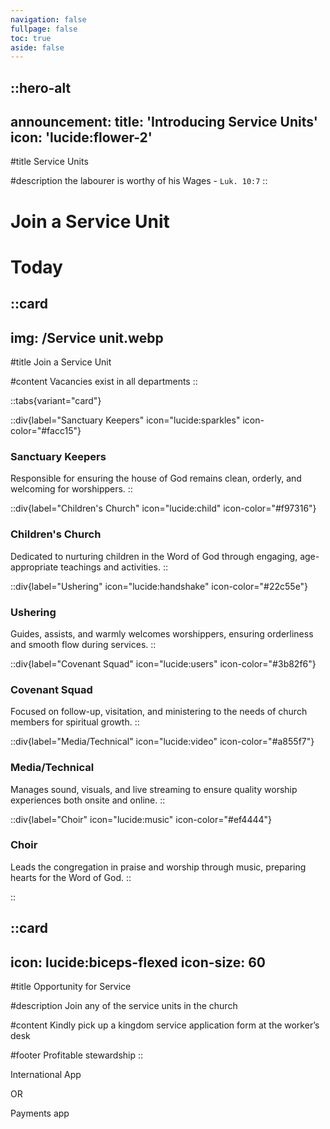 ```yaml
---
navigation: false
fullpage: false
toc: true
aside: false
---
```



::hero-alt
---
announcement:
  title: 'Introducing Service Units'
  icon: 'lucide:flower-2'
---

#title
Service Units

#description
the labourer is worthy of his Wages - `Luk. 10:7`
::




<!-- source: https://github.com/mfg888/Responsive-Tailwind-CSS-Grid/blob/main/index.html -->

<div class="text-center p-10">
    <h1 class="font-bold text-4xl mb-4">Join a Service Unit</h1>
    <h1 class="text-3xl">Today</h1>
</div>

::card
---
img: /Service unit.webp
---
#title
Join a Service Unit

#content
Vacancies exist in all departments
::


::tabs{variant="card"}

  ::div{label="Sanctuary Keepers" icon="lucide:sparkles" icon-color="#facc15"}
  ### Sanctuary Keepers
  Responsible for ensuring the house of God remains clean, orderly, and welcoming for worshippers.
  ::

  ::div{label="Children's Church" icon="lucide:child" icon-color="#f97316"}
  ### Children's Church
  Dedicated to nurturing children in the Word of God through engaging, age-appropriate teachings and activities.
  ::

  ::div{label="Ushering" icon="lucide:handshake" icon-color="#22c55e"}
  ### Ushering
  Guides, assists, and warmly welcomes worshippers, ensuring orderliness and smooth flow during services.
  ::

  ::div{label="Covenant Squad" icon="lucide:users" icon-color="#3b82f6"}
  ### Covenant Squad
  Focused on follow-up, visitation, and ministering to the needs of church members for spiritual growth.
  ::

  ::div{label="Media/Technical" icon="lucide:video" icon-color="#a855f7"}
  ### Media/Technical
  Manages sound, visuals, and live streaming to ensure quality worship experiences both onsite and online.
  ::

  ::div{label="Choir" icon="lucide:music" icon-color="#ef4444"}
  ### Choir
  Leads the congregation in praise and worship through music, preparing hearts for the Word of God.
  ::

::

::card
---
icon: lucide:biceps-flexed
icon-size: 60
---

#title
Opportunity for Service

#description
Join any of the service units in the church

#content
Kindly pick up a kingdom service application form at the worker’s desk

#footer
Profitable stewardship
::

International App

<div class="flex my-2 text-sm font-semibold items-center text-gray-800">
    <div class="flex-grow border-t border-purple-200 h-px mr-3"></div>
    <span class="bg-purple-200 rounded-full p-1.5">OR</span>
    <div class="flex-grow border-t border-purple-200 h-px ml-3"></div>
</div>

Payments app